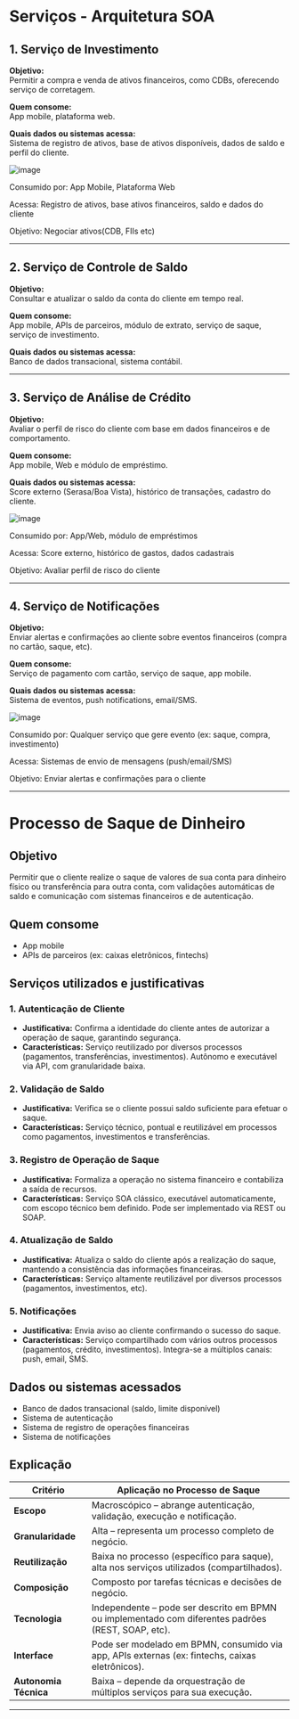 # Serviços - Arquitetura SOA

## 1. Serviço de Investimento

**Objetivo:**  
Permitir a compra e venda de ativos financeiros, como CDBs, oferecendo serviço de corretagem.

**Quem consome:**  
App mobile, plataforma web.

**Quais dados ou sistemas acessa:**  
Sistema de registro de ativos, base de ativos disponíveis, dados de saldo e perfil do cliente.

![image](https://github.com/user-attachments/assets/c2c0e5a5-3239-4598-94a3-24fb47ad9767)

Consumido por: App Mobile, Plataforma Web

Acessa: Registro de ativos, base ativos financeiros, saldo e dados do cliente

Objetivo: Negociar ativos(CDB, FIIs etc)

---

## 2. Serviço de Controle de Saldo

**Objetivo:**  
Consultar e atualizar o saldo da conta do cliente em tempo real.

**Quem consome:**  
App mobile, APIs de parceiros, módulo de extrato, serviço de saque, serviço de investimento.

**Quais dados ou sistemas acessa:**  
Banco de dados transacional, sistema contábil.

---

## 3. Serviço de Análise de Crédito

**Objetivo:**  
Avaliar o perfil de risco do cliente com base em dados financeiros e de comportamento.

**Quem consome:**  
App mobile, Web e módulo de empréstimo.

**Quais dados ou sistemas acessa:**  
Score externo (Serasa/Boa Vista), histórico de transações, cadastro do cliente.

![image](https://github.com/user-attachments/assets/13b01791-a9ec-4fe7-81f0-5ee487bc657c)

Consumido por: App/Web, módulo de empréstimos

Acessa: Score externo, histórico de gastos, dados cadastrais

Objetivo: Avaliar perfil de risco do cliente


---

## 4. Serviço de Notificações

**Objetivo:**  
Enviar alertas e confirmações ao cliente sobre eventos financeiros (compra no cartão, saque, etc).

**Quem consome:**  
Serviço de pagamento com cartão, serviço de saque, app mobile.

**Quais dados ou sistemas acessa:**  
Sistema de eventos, push notifications, email/SMS.

![image](https://github.com/user-attachments/assets/b3be652b-976a-4a64-a639-8842e1752fde)


Consumido por: Qualquer serviço que gere evento (ex: saque, compra, investimento)

Acessa: Sistemas de envio de mensagens (push/email/SMS)

Objetivo: Enviar alertas e confirmações para o cliente


---

# Processo de Saque de Dinheiro

## Objetivo
Permitir que o cliente realize o saque de valores de sua conta para dinheiro físico ou transferência para outra conta, com validações automáticas de saldo e comunicação com sistemas financeiros e de autenticação.

## Quem consome
- App mobile
- APIs de parceiros (ex: caixas eletrônicos, fintechs)

## Serviços utilizados e justificativas

### 1. Autenticação de Cliente
- **Justificativa:** Confirma a identidade do cliente antes de autorizar a operação de saque, garantindo segurança.
- **Características:** Serviço reutilizado por diversos processos (pagamentos, transferências, investimentos). Autônomo e executável via API, com granularidade baixa.

### 2. Validação de Saldo
- **Justificativa:** Verifica se o cliente possui saldo suficiente para efetuar o saque.
- **Características:** Serviço técnico, pontual e reutilizável em processos como pagamentos, investimentos e transferências.

### 3. Registro de Operação de Saque
- **Justificativa:** Formaliza a operação no sistema financeiro e contabiliza a saída de recursos.
- **Características:** Serviço SOA clássico, executável automaticamente, com escopo técnico bem definido. Pode ser implementado via REST ou SOAP.

### 4. Atualização de Saldo
- **Justificativa:** Atualiza o saldo do cliente após a realização do saque, mantendo a consistência das informações financeiras.
- **Características:** Serviço altamente reutilizável por diversos processos (pagamentos, investimentos, etc).

### 5. Notificações
- **Justificativa:** Envia aviso ao cliente confirmando o sucesso do saque.
- **Características:** Serviço compartilhado com vários outros processos (pagamentos, crédito, investimentos). Integra-se a múltiplos canais: push, email, SMS.

## Dados ou sistemas acessados
- Banco de dados transacional (saldo, limite disponível)
- Sistema de autenticação
- Sistema de registro de operações financeiras
- Sistema de notificações

## Explicação

| **Critério**       | **Aplicação no Processo de Saque**                                                                 |
|--------------------|---------------------------------------------------------------------------------------------------|
| **Escopo**         | Macroscópico – abrange autenticação, validação, execução e notificação.                            |
| **Granularidade**  | Alta – representa um processo completo de negócio.                                                 |
| **Reutilização**   | Baixa no processo (específico para saque), alta nos serviços utilizados (compartilhados).          |
| **Composição**     | Composto por tarefas técnicas e decisões de negócio.                                               |
| **Tecnologia**     | Independente – pode ser descrito em BPMN ou implementado com diferentes padrões (REST, SOAP, etc). |
| **Interface**      | Pode ser modelado em BPMN, consumido via app, APIs externas (ex: fintechs, caixas eletrônicos).     |
| **Autonomia Técnica** | Baixa – depende da orquestração de múltiplos serviços para sua execução.                        |

---
